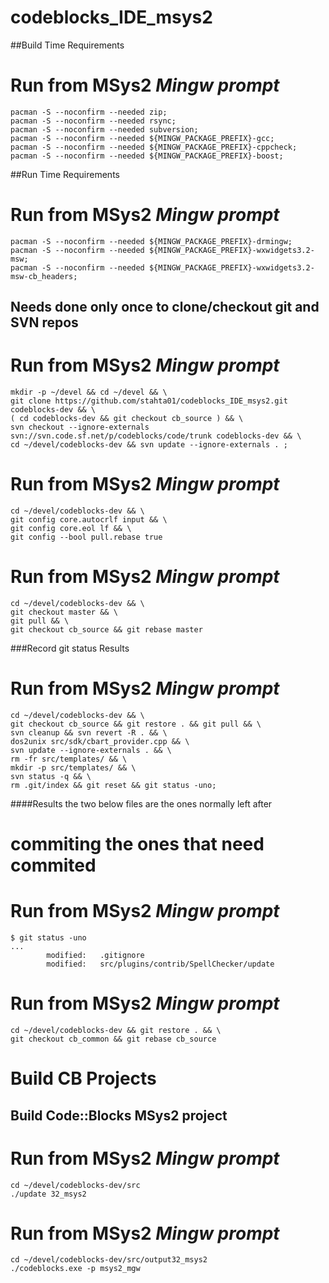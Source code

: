 # codeblocks_IDE_msys2

##Build Time Requirements
# Run from MSys2 *Mingw prompt*
```
pacman -S --noconfirm --needed zip;
pacman -S --noconfirm --needed rsync;
pacman -S --noconfirm --needed subversion;
pacman -S --noconfirm --needed ${MINGW_PACKAGE_PREFIX}-gcc;
pacman -S --noconfirm --needed ${MINGW_PACKAGE_PREFIX}-cppcheck;
pacman -S --noconfirm --needed ${MINGW_PACKAGE_PREFIX}-boost;
```

##Run Time Requirements
# Run from MSys2 *Mingw prompt*
```
pacman -S --noconfirm --needed ${MINGW_PACKAGE_PREFIX}-drmingw;
pacman -S --noconfirm --needed ${MINGW_PACKAGE_PREFIX}-wxwidgets3.2-msw;
pacman -S --noconfirm --needed ${MINGW_PACKAGE_PREFIX}-wxwidgets3.2-msw-cb_headers;
```

## Needs done only once to clone/checkout git and SVN repos
# Run from MSys2 *Mingw prompt*
```
mkdir -p ~/devel && cd ~/devel && \
git clone https://github.com/stahta01/codeblocks_IDE_msys2.git codeblocks-dev && \
( cd codeblocks-dev && git checkout cb_source ) && \
svn checkout --ignore-externals svn://svn.code.sf.net/p/codeblocks/code/trunk codeblocks-dev && \
cd ~/devel/codeblocks-dev && svn update --ignore-externals . ;
```

# Run from MSys2 *Mingw prompt*
```
cd ~/devel/codeblocks-dev && \
git config core.autocrlf input && \
git config core.eol lf && \
git config --bool pull.rebase true
```

# Run from MSys2 *Mingw prompt*
```
cd ~/devel/codeblocks-dev && \
git checkout master && \
git pull && \
git checkout cb_source && git rebase master
```

###Record git status Results
# Run from MSys2 *Mingw prompt*
```
cd ~/devel/codeblocks-dev && \
git checkout cb_source && git restore . && git pull && \
svn cleanup && svn revert -R . && \
dos2unix src/sdk/cbart_provider.cpp && \
svn update --ignore-externals . && \
rm -fr src/templates/ && \
mkdir -p src/templates/ && \
svn status -q && \
rm .git/index && git reset && git status -uno;
```
####Results the two below files are the ones normally left after
#   commiting the ones that need commited
# Run from MSys2 *Mingw prompt*
```
$ git status -uno
...
        modified:   .gitignore
        modified:   src/plugins/contrib/SpellChecker/update
```

# Run from MSys2 *Mingw prompt*
```
cd ~/devel/codeblocks-dev && git restore . && \
git checkout cb_common && git rebase cb_source
```

# Build CB Projects

## Build Code::Blocks MSys2 project
# Run from MSys2 *Mingw prompt*
```
cd ~/devel/codeblocks-dev/src
./update 32_msys2
```

# Run from MSys2 *Mingw prompt*
```
cd ~/devel/codeblocks-dev/src/output32_msys2
./codeblocks.exe -p msys2_mgw
```
